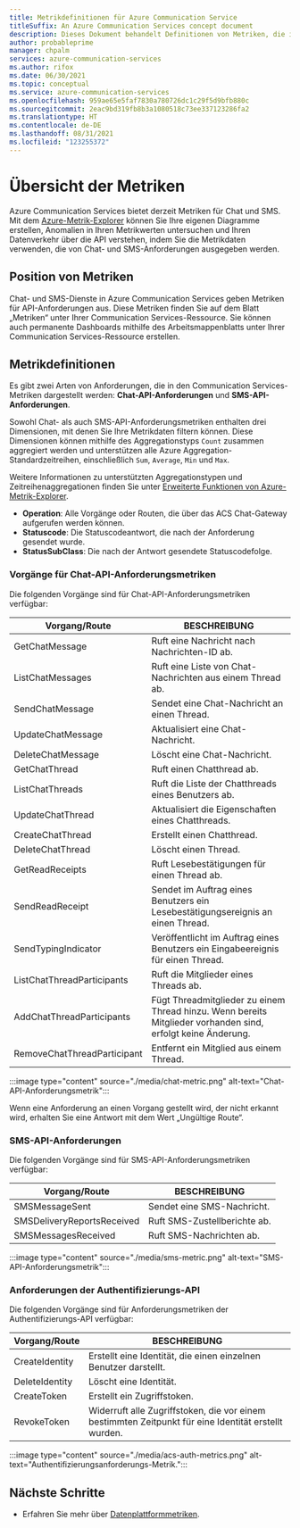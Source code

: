 ```yaml
---
title: Metrikdefinitionen für Azure Communication Service
titleSuffix: An Azure Communication Services concept document
description: Dieses Dokument behandelt Definitionen von Metriken, die im Azure-Portal verfügbar sind.
author: probableprime
manager: chpalm
services: azure-communication-services
ms.author: rifox
ms.date: 06/30/2021
ms.topic: conceptual
ms.service: azure-communication-services
ms.openlocfilehash: 959ae65e5faf7830a780726dc1c29f5d9bfb880c
ms.sourcegitcommit: 2eac9bd319fb8b3a1080518c73ee337123286fa2
ms.translationtype: HT
ms.contentlocale: de-DE
ms.lasthandoff: 08/31/2021
ms.locfileid: "123255372"
---
```

# <a name="metrics-overview"></a>Übersicht der Metriken

Azure Communication Services bietet derzeit Metriken für Chat und SMS. Mit dem [Azure-Metrik-Explorer](../../azure-monitor/essentials/metrics-getting-started.md) können Sie Ihre eigenen Diagramme erstellen, Anomalien in Ihren Metrikwerten untersuchen und Ihren Datenverkehr über die API verstehen, indem Sie die Metrikdaten verwenden, die von Chat- und SMS-Anforderungen ausgegeben werden.

## <a name="where-to-find-metrics"></a>Position von Metriken

Chat- und SMS-Dienste in Azure Communication Services geben Metriken für API-Anforderungen aus. Diese Metriken finden Sie auf dem Blatt „Metriken“ unter Ihrer Communication Services-Ressource. Sie können auch permanente Dashboards mithilfe des Arbeitsmappenblatts unter Ihrer Communication Services-Ressource erstellen.

## <a name="metric-definitions"></a>Metrikdefinitionen

Es gibt zwei Arten von Anforderungen, die in den Communication Services-Metriken dargestellt werden: **Chat-API-Anforderungen** und **SMS-API-Anforderungen**.

Sowohl Chat- als auch SMS-API-Anforderungsmetriken enthalten drei Dimensionen, mit denen Sie Ihre Metrikdaten filtern können. Diese Dimensionen können mithilfe des Aggregationstyps `Count` zusammen aggregiert werden und unterstützen alle Azure Aggregation-Standardzeitreihen, einschließlich `Sum`, `Average`, `Min` und `Max`.

Weitere Informationen zu unterstützten Aggregationstypen und Zeitreihenaggregationen finden Sie unter [Erweiterte Funktionen von Azure-Metrik-Explorer](../../azure-monitor/essentials/metrics-charts.md#aggregation).

- **Operation**: Alle Vorgänge oder Routen, die über das ACS Chat-Gateway aufgerufen werden können.
- **Statuscode**: Die Statuscodeantwort, die nach der Anforderung gesendet wurde.
- **StatusSubClass**: Die nach der Antwort gesendete Statuscodefolge. 


### <a name="chat-api-request-metric-operations"></a>Vorgänge für Chat-API-Anforderungsmetriken

Die folgenden Vorgänge sind für Chat-API-Anforderungsmetriken verfügbar:

| Vorgang/Route    | BESCHREIBUNG                                                                                    |
| -------------------- | ---------------------------------------------------------------------------------------------- |
| GetChatMessage       | Ruft eine Nachricht nach Nachrichten-ID ab. |
| ListChatMessages     | Ruft eine Liste von Chat-Nachrichten aus einem Thread ab. |
| SendChatMessage      | Sendet eine Chat-Nachricht an einen Thread. |
| UpdateChatMessage    | Aktualisiert eine Chat-Nachricht. |
| DeleteChatMessage    | Löscht eine Chat-Nachricht. |
| GetChatThread        | Ruft einen Chatthread ab. |
| ListChatThreads      | Ruft die Liste der Chatthreads eines Benutzers ab. |
| UpdateChatThread     | Aktualisiert die Eigenschaften eines Chatthreads. |
| CreateChatThread     | Erstellt einen Chatthread. |
| DeleteChatThread     | Löscht einen Thread. |
| GetReadReceipts      | Ruft Lesebestätigungen für einen Thread ab. |
| SendReadReceipt      | Sendet im Auftrag eines Benutzers ein Lesebestätigungsereignis an einen Thread. |
| SendTypingIndicator           | Veröffentlicht im Auftrag eines Benutzers ein Eingabeereignis für einen Thread. |
| ListChatThreadParticipants    | Ruft die Mitglieder eines Threads ab. |
| AddChatThreadParticipants     | Fügt Threadmitglieder zu einem Thread hinzu. Wenn bereits Mitglieder vorhanden sind, erfolgt keine Änderung. |
| RemoveChatThreadParticipant   | Entfernt ein Mitglied aus einem Thread. |

:::image type="content" source="./media/chat-metric.png" alt-text="Chat-API-Anforderungsmetrik":::

Wenn eine Anforderung an einen Vorgang gestellt wird, der nicht erkannt wird, erhalten Sie eine Antwort mit dem Wert „Ungültige Route“.

### <a name="sms-api-requests"></a>SMS-API-Anforderungen

Die folgenden Vorgänge sind für SMS-API-Anforderungsmetriken verfügbar:

| Vorgang/Route    | BESCHREIBUNG                                                                                    |
| -------------------- | ---------------------------------------------------------------------------------------------- |
| SMSMessageSent       | Sendet eine SMS-Nachricht. |
| SMSDeliveryReportsReceived     | Ruft SMS-Zustellberichte ab. |
| SMSMessagesReceived      | Ruft SMS-Nachrichten ab. |


:::image type="content" source="./media/sms-metric.png" alt-text="SMS-API-Anforderungsmetrik":::

### <a name="authentication-api-requests"></a>Anforderungen der Authentifizierungs-API

Die folgenden Vorgänge sind für Anforderungsmetriken der Authentifizierungs-API verfügbar:

| Vorgang/Route    | BESCHREIBUNG                                                                                    |
| -------------------- | ---------------------------------------------------------------------------------------------- |
| CreateIdentity       | Erstellt eine Identität, die einen einzelnen Benutzer darstellt. |
| DeleteIdentity       | Löscht eine Identität. |
| CreateToken          | Erstellt ein Zugriffstoken. |
| RevokeToken          | Widerruft alle Zugriffstoken, die vor einem bestimmten Zeitpunkt für eine Identität erstellt wurden. |

:::image type="content" source="./media/acs-auth-metrics.png" alt-text="Authentifizierungsanforderungs-Metrik.":::

## <a name="next-steps"></a>Nächste Schritte

- Erfahren Sie mehr über [Datenplattformmetriken](../../azure-monitor/essentials/data-platform-metrics.md).

